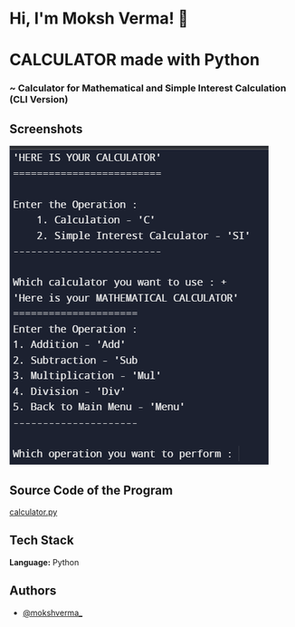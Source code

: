 
# Hi, I'm Moksh Verma! 👋


# CALCULATOR made with Python

### ~ Calculator for Mathematical and Simple Interest Calculation (CLI Version)


## Screenshots

![Program Working](https://github.com/mokshverma-dev/calculator/blob/main/screenshot.png)

##  Source Code of the Program

[calculator.py](https://drive.google.com/drive/folders/16IRKsXFOKQ2e7Ep4NbPQfihPqGf9ZyJF?usp=share_link)

## Tech Stack

**Language:** Python


## Authors

- [@mokshverma_](https://www.instagram.com/mokshverma_/)

